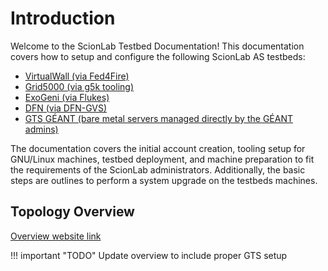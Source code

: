 # Introduction

Welcome to the ScionLab Testbed Documentation! This documentation covers how to setup and configure the following ScionLab AS testbeds:

 - [VirtualWall (via Fed4Fire)](./testbeds/virtual-wall.md)
 - [Grid5000 (via g5k tooling)](./testbeds/grid5000.md)
 - [ExoGeni (via Flukes)](./testbeds/exo-geni.md)
 - [DFN (via DFN-GVS)](./testbeds/dfn.md)
 - [GTS GÉANT (bare metal servers managed directly by the GÉANT admins)](./testbeds/gts.md)

The documentation covers the initial account creation, tooling setup for GNU/Linux machines, testbed deployment, and machine preparation to fit the requirements of the ScionLab administrators. Additionally, the basic steps are outlines to perform a system upgrade on the testbeds machines.

## Topology Overview

[Overview website link](https://fin-ger.github.io/scionlab-fed4fire-topology/)

!!! important "TODO"
    Update overview to include proper GTS setup
